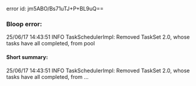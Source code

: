 error id: jm5ABO/Bs71uTJ+P+BL9uQ==
### Bloop error:

25/06/17 14:43:51 INFO TaskSchedulerImpl: Removed TaskSet 2.0, whose tasks have all completed, from pool
#### Short summary: 

25/06/17 14:43:51 INFO TaskSchedulerImpl: Removed TaskSet 2.0, whose tasks have all completed, from ...